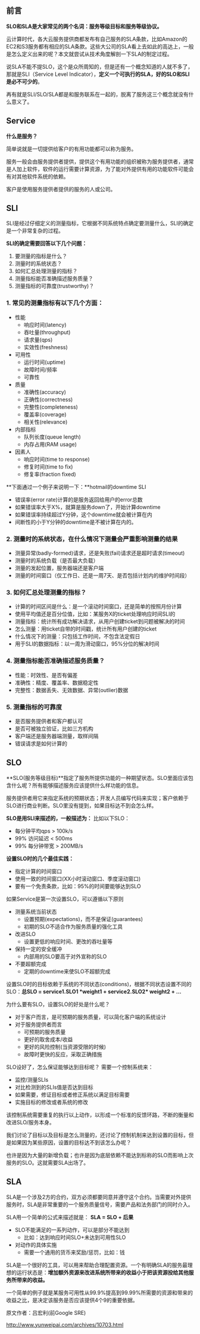 ## 前言

**SLO和SLA是大家常见的两个名词：服务等级目标和服务等级协议。**

云计算时代，各大云服务提供商都发布有自己服务的SLA条款，比如Amazon的EC2和S3服务都有相应的SLA条款。这些大公司的SLA看上去如此的高达上，一般是怎么定义出来的呢？本文就尝试从技术角度解剖一下SLA的制定过程。

说SLA不能不提SLO，这个是众所周知的，但是还有一个概念知道的人就不多了，那就是SLI（Service Level Indicator），**定义一个可执行的SLA，好的SLO和SLI是必不可少的**。

再有就是SLI/SLO/SLA都是和服务联系在一起的，脱离了服务这三个概念就没有什么意义了。

## Service

**什么是服务？**

简单说就是一切提供给客户的有用功能都可以称为服务。

服务一般会由服务提供者提供，提供这个有用功能的组织被称为服务提供者，通常是人加上软件，软件的运行需要计算资源，为了能对外提供有用的功能软件可能会有对其他软件系统的依赖。

客户是使用服务提供者提供的服务的人或公司。

## SLI

SLI是经过仔细定义的测量指标，它根据不同系统特点确定要测量什么，SLI的确定是一个非常复杂的过程。

**SLI的确定需要回答以下几个问题：**

1. 要测量的指标是什么？
2. 测量时的系统状态？
3. 如何汇总处理测量的指标？
4. 测量指标能否准确描述服务质量？
5. 测量指标的可靠度(trustworthy)？

### 1. 常见的测量指标有以下几个方面：

- 性能
  - 响应时间(latency)
  - 吞吐量(throughput)
  - 请求量(qps)
  - 实效性(freshness)
- 可用性
  - 运行时间(uptime)
  - 故障时间/频率
  - 可靠性
- 质量
  - 准确性(accuracy)
  - 正确性(correctness)
  - 完整性(completeness)
  - 覆盖率(coverage)
  - 相关性(relevance)
- 内部指标
  - 队列长度(queue length)
  - 内存占用(RAM usage)
- 因素人
  - 响应时间(time to response)
  - 修复时间(time to fix)
  - 修复率(fraction fixed)

**下面通过一个例子来说明一下：**hotmail的downtime SLI

- 错误率(error rate)计算的是服务返回给用户的error总数
- 如果错误率大于X%，就算是服务down了，开始计算downtime
- 如果错误率持续超过Y分钟，这个downtime就会被计算在内
- 间断性的小于Y分钟的downtime是不被计算在内的。

### 2. 测量时的系统状态，在什么情况下测量会严重影响测量的结果

- 测量异常(badly-formed)请求，还是失败(fail)请求还是超时请求(timeout)
- 测量时的系统负载（是否最大负载）
- 测量的发起位置，服务器端还是客户端
- 测量的时间窗口（仅工作日、还是一周7天、是否包括计划内的维护时间段）

### 3. 如何汇总处理测量的指标？

- 计算的时间区间是什么：是一个滚动时间窗口，还是简单的按照月份计算
- 使用平均值还是百分位值，比如：某服务X的ticket处理响应时间SLI的
- 测量指标：统计所有成功解决请求，从用户创建ticket到问题被解决的时间
- 怎么测量：用ticket自带的时间戳，统计所有用户创建的ticket
- 什么情况下的测量：只包括工作时间，不包含法定假日
- 用于SLI的数据指标：以一周为滑动窗口，95%分位的解决时间

### 4. 测量指标能否准确描述服务质量？

- 性能：时效性、是否有偏差
- 准确性：精度、覆盖率、数据稳定性
- 完整性：数据丢失、无效数据、异常(outlier)数据

### 5. 测量指标的可靠度

- 是否服务提供者和客户都认可
- 是否可被独立验证，比如三方机构
- 客户端还是服务器端测量，取样间隔
- 错误请求是如何计算的

## SLO

**SLO(服务等级目标)**指定了服务所提供功能的一种期望状态。SLO里面应该包含什么呢？所有能够描述服务应该提供什么样功能的信息。

服务提供者用它来指定系统的预期状态；开发人员编写代码来实现；客户依赖于SLO进行商业判断。SLO里没有提到，如果目标达不到会怎么样。

**SLO是用SLI来描述的，一般描述为：**
比如以下SLO：

- 每分钟平均qps > 100k/s
- 99% 访问延迟 < 500ms
- 99% 每分钟带宽 > 200MB/s

**设置SLO时的几个最佳实践：**

- 指定计算的时间窗口
- 使用一致的时间窗口(XX小时滚动窗口、季度滚动窗口)
- 要有一个免责条款，比如：95%的时间要能够达到SLO

如果Service是第一次设置SLO，可以遵循以下原则

- 测量系统当前状态
  - 设置预期(expectations)，而不是保证(guarantees)
  - 初期的SLO不适合作为服务质量的强化工具
- 改进SLO
  - 设置更低的响应时间、更改的吞吐量等
- 保持一定的安全缓冲
  - 内部用的SLO要高于对外宣称的SLO
- 不要超额完成
  - 定期的downtime来使SLO不超额完成

设置SLO时的目标依赖于系统的不同状态(conditions)，根据不同状态设置不同的SLO：**总SLO = service1.SLO1 \*weight1 + service2.SLO2\* weight2 + …**

为什么要有SLO，设置SLO的好处是什么呢？

- 对于客户而言，是可预期的服务质量，可以简化客户端的系统设计
- 对于服务提供者而言
  - 可预期的服务质量
  - 更好的取舍成本/收益
  - 更好的风险控制(当资源受限的时候)
  - 故障时更快的反应，采取正确措施

SLO设好了，怎么保证能够达到目标呢？
需要一个控制系统来：

- 监控/测量SLIs
- 对比检测到的SLIs值是否达到目标
- 如果需要，修证目标或者修正系统以满足目标需要
- 实施目标的修改或者系统的修改

该控制系统需要重复的执行以上动作，以形成一个标准的反馈环路，不断的衡量和改进SLO/服务本身。

我们讨论了目标以及目标是怎么测量的，还讨论了控制机制来达到设置的目标，但是如果因为某些原因，设置的目标达不到该怎么办呢？

也许是因为大量的新增负载；也许是因为底层依赖不能达到标称的SLO而影响上次服务的SLO。这就需要SLA出场了。

## SLA

SLA是一个涉及2方的合约，双方必须都要同意并遵守这个合约。当需要对外提供服务时，SLA是非常重要的一个服务质量信号，需要产品和法务部门的同时介入。

SLA用一个简单的公式来描述就是： **SLA = SLO + 后果**

- SLO不能满足的一系列动作，可以是部分不能达到
  - 比如：达到响应时间SLO+未达到可用性SLO
- 对动作的具体实施
  - 需要一个通用的货币来奖励/惩罚，比如：钱

SLA是一个很好的工具，可以用来帮助合理配置资源。一个有明确SLA的服务最理想的运行状态是：**增加额外资源来改进系统所带来的收益小于把该资源投给其他服务所带来的收益。**

一个简单的例子就是某服务可用性从99.9%提高到99.99%所需要的资源和带来的收益之比，是决定该服务是否应该提供4个9的重要依据。

原文作者：吕宏利(前Google SRE)

http://www.yunweipai.com/archives/10703.html